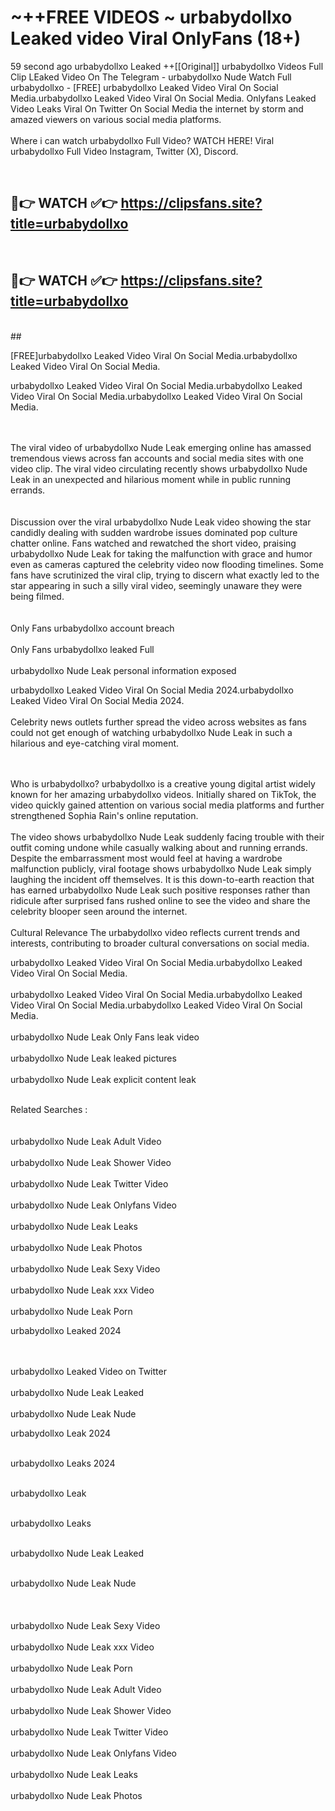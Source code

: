 # ~++FREE VIDEOS ~ urbabydollxo Leaked video Viral OnlyFans (18+)<br>


59 second ago urbabydollxo Leaked ++[[Original]] urbabydollxo Videos Full Clip LEaked Video On The Telegram  - urbabydollxo Nude  Watch Full urbabydollxo - [FREE] urbabydollxo Leaked Video Viral On Social Media.urbabydollxo Leaked Video Viral On Social Media.   Onlyfans Leaked Video Leaks Viral On Twitter On Social Media the internet by storm and amazed viewers on various social media platforms. <br><br>
Where i can watch urbabydollxo Full Video? WATCH HERE! Viral urbabydollxo Full Video Instagram, Twitter (X), Discord. <br>


 <br>

##  🔴👉 WATCH ✅👉  <a href="https://clipsfans.site?title=urbabydollxo&ref=git">https://clipsfans.site?title=urbabydollxo</a> <br>
  <br>

##  🔴👉 WATCH ✅👉  <a href="https://clipsfans.site?title=urbabydollxo&ref=git">https://clipsfans.site?title=urbabydollxo</a> <br>
  <br>
  ##



[FREE]urbabydollxo Leaked Video Viral On Social Media.urbabydollxo Leaked Video Viral On Social Media. <br>

urbabydollxo Leaked Video Viral On Social Media.urbabydollxo Leaked Video Viral On Social Media.urbabydollxo Leaked Video Viral On Social Media. <br>


  <br>

  <br>
The viral video of urbabydollxo Nude Leak emerging online has amassed tremendous views across fan accounts and social media sites with one video clip. The viral video circulating recently shows urbabydollxo Nude Leak in an unexpected and hilarious moment while in public running errands.<br>
<br>


<br>
Discussion over the viral urbabydollxo Nude Leak video showing the star candidly dealing with sudden wardrobe issues dominated pop culture chatter online. Fans watched and rewatched the short video, praising urbabydollxo Nude Leak for taking the malfunction with grace and humor even as cameras captured the celebrity video now flooding timelines. Some fans have scrutinized the viral clip, trying to discern what exactly led to the star appearing in such a silly viral video, seemingly unaware they were being filmed.<br>
<br>
<br> 
Only Fans urbabydollxo account breach<br>
<br>
Only Fans urbabydollxo leaked Full <br>
<br>
urbabydollxo Nude Leak personal information exposed<br>

urbabydollxo Leaked Video Viral On Social Media 2024.urbabydollxo Leaked Video Viral On Social Media 2024. <br>
<br>
Celebrity news outlets further spread the video across websites as fans could not get enough of watching urbabydollxo Nude Leak in such a hilarious and eye-catching viral moment.<br>
<br>

<br>
Who is urbabydollxo? urbabydollxo is a creative young digital artist widely known for her amazing urbabydollxo videos. Initially shared on TikTok, the video quickly gained attention on various social media platforms and further strengthened Sophia Rain's online reputation.<br>
<br>
The video shows urbabydollxo Nude Leak suddenly facing trouble with their outfit coming undone while casually walking about and running errands. Despite the embarrassment most would feel at having a wardrobe malfunction publicly, viral footage shows urbabydollxo Nude Leak simply laughing the incident off themselves. It is this down-to-earth reaction that has earned urbabydollxo Nude Leak such positive responses rather than ridicule after surprised fans rushed online to see the video and share the celebrity blooper seen around the internet.<br>
<br>
Cultural Relevance The urbabydollxo video reflects current trends and interests, contributing to broader cultural conversations on social media.<br>

urbabydollxo Leaked Video Viral On Social Media.urbabydollxo Leaked Video Viral On Social Media.<br>
<br>
urbabydollxo Leaked Video Viral On Social Media.urbabydollxo Leaked Video Viral On Social Media.urbabydollxo Leaked Video Viral On Social Media.<br>
<br>
urbabydollxo Nude Leak Only Fans leak video<br>
<br>
urbabydollxo Nude Leak leaked pictures<br>
<br>
urbabydollxo Nude Leak explicit content leak<br>


<br>
Related Searches :<br>
<br>

<br>
urbabydollxo Nude Leak Adult Video<br>
<br>
urbabydollxo Nude Leak Shower Video<br>
<br>
urbabydollxo Nude Leak Twitter Video<br>
<br>
urbabydollxo Nude Leak Onlyfans Video<br>
<br>
urbabydollxo Nude Leak Leaks<br>
<br>
urbabydollxo Nude Leak Photos<br>

<br>
urbabydollxo Nude Leak Sexy Video<br>
<br>
urbabydollxo Nude Leak xxx Video<br>
<br>
urbabydollxo Nude Leak Porn<br>

urbabydollxo  Leaked 2024 <br> <br>
<br>

urbabydollxo Leaked Video on Twitter <br>
<br>
urbabydollxo Nude Leak Leaked<br>
<br>
urbabydollxo Nude Leak Nude<br>


urbabydollxo  Leak 2024 <br> <br>



urbabydollxo  Leaks 2024 <br> <br>



 
urbabydollxo  Leak<br> <br>



urbabydollxo  Leaks<br> <br>


urbabydollxo Nude Leak Leaked<br> <br>

urbabydollxo Nude Leak Nude<br> <br>
<br> <br>
urbabydollxo Nude Leak Sexy Video
<br> <br>
urbabydollxo Nude Leak xxx Video
<br> <br>
urbabydollxo Nude Leak Porn
<br> <br>
urbabydollxo Nude Leak Adult Video
<br> <br>
urbabydollxo Nude Leak Shower Video
<br> <br>
urbabydollxo Nude Leak Twitter Video
<br> <br>
urbabydollxo Nude Leak Onlyfans Video
<br> <br>
urbabydollxo Nude Leak Leaks
<br> <br>
urbabydollxo Nude Leak Photos






</p>




 



</p>










